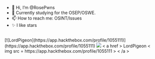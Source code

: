 - 👋 Hi, I’m @RosePwns
- 👀 Currently studying for the OSEP/OSWE. 
- 📫 How to reach me: OSINT/Issues
- ✨ I like stars
<br>
[![LordPigeon](https://app.hackthebox.com/profile/1055111)](https://app.hackthebox.com/profile/1055111)
<img src="https://github.com/RosePwns/HTB_Challenges/blob/main/assets/gitme.PNG">
< a href > LordPigeon < img src = https://app.hackthebox.com/profile/1055111 > < /a >


<!---
RoseHacks/RoseHacks is a ✨ special ✨ repository because its `README.md` (this file) appears on your GitHub profile.
You can click the Preview link to take a look at your changes.
--->
